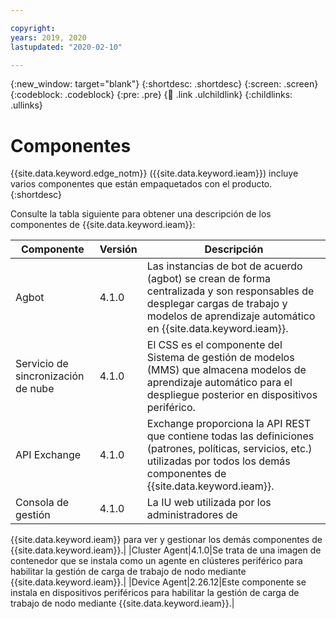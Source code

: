 ```yaml
---

copyright:
years: 2019, 2020
lastupdated: "2020-02-10"

---
```


{:new_window: target="blank"}
{:shortdesc: .shortdesc}
{:screen: .screen}
{:codeblock: .codeblock}
{:pre: .pre}
{:child: .link .ulchildlink}
{:childlinks: .ullinks}

# Componentes

{{site.data.keyword.edge_notm}} ({{site.data.keyword.ieam}}) incluye varios componentes que
están empaquetados con el producto.
{:shortdesc}

Consulte la tabla siguiente para obtener una descripción de los componentes de {{site.data.keyword.ieam}}:

|Componente|Versión|Descripción|
|---------|-------|----|
|Agbot|4.1.0|Las instancias de bot de acuerdo (agbot) se crean de forma centralizada y son responsables de desplegar cargas de trabajo y modelos de aprendizaje automático en {{site.data.keyword.ieam}}.|
|Servicio de sincronización de nube |4.1.0|El CSS es el componente del Sistema de gestión de modelos (MMS) que almacena modelos de aprendizaje automático para el despliegue posterior en dispositivos periférico.|
|API Exchange|4.1.0|Exchange proporciona la API REST que contiene todas las definiciones (patrones, políticas, servicios, etc.) utilizadas por todos los demás componentes de {{site.data.keyword.ieam}}.|
|Consola de gestión |4.1.0|La IU web utilizada por los administradores de
{{site.data.keyword.ieam}} para ver y gestionar los demás componentes de
{{site.data.keyword.ieam}}.|
|Cluster Agent|4.1.0|Se trata de una imagen de contenedor que se instala como un agente en clústeres periférico para habilitar la gestión de carga de trabajo de nodo mediante {{site.data.keyword.ieam}}.|
|Device Agent|2.26.12|Este componente se instala en dispositivos periféricos para habilitar la gestión de carga de trabajo de nodo mediante {{site.data.keyword.ieam}}.|
